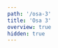 ```yaml
---
path: '/osa-3'
title: 'Osa 3'
overview: true
hidden: true
---
```


<pages-in-this-section></pages-in-this-section>

<exercises-in-this-section></exercises-in-this-section>
